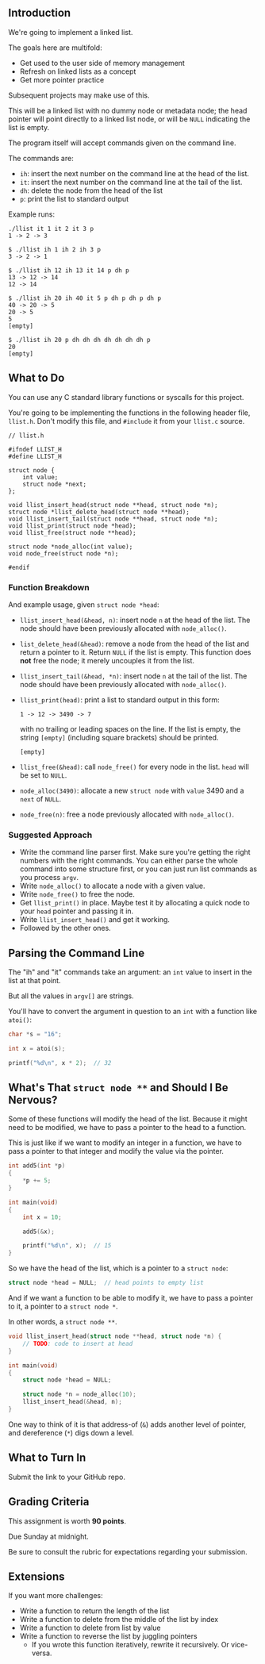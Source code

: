 <!-- Project 5: Linked Lists-->

## Introduction

We're going to implement a linked list.

The goals here are multifold:

* Get used to the user side of memory management
* Refresh on linked lists as a concept
* Get more pointer practice

Subsequent projects may make use of this.

This will be a linked list with no dummy node or metadata node; the head
pointer will point directly to a linked list node, or will be `NULL`
indicating the list is empty.

The program itself will accept commands given on the command line.

The commands are:

* `ih`: insert the next number on the command line at the head of the
  list.
* `it`: insert the next number on the command line at the tail of the
  list.
* `dh`: delete the node from the head of the list
* `p`: print the list to standard output

Example runs:

```
./llist it 1 it 2 it 3 p
1 -> 2 -> 3
```

```
$ ./llist ih 1 ih 2 ih 3 p
3 -> 2 -> 1
```

```
$ ./llist ih 12 ih 13 it 14 p dh p
13 -> 12 -> 14
12 -> 14
```

```
$ ./llist ih 20 ih 40 it 5 p dh p dh p dh p
40 -> 20 -> 5
20 -> 5
5
[empty]
```

```
$ ./llist ih 20 p dh dh dh dh dh dh dh p
20
[empty]
```

## What to Do

You can use any C standard library functions or syscalls for this
project.

You're going to be implementing the functions in the following header
file, `llist.h`. Don't modify this file, and `#include` it from your
`llist.c` source.

```
// llist.h

#ifndef LLIST_H
#define LLIST_H

struct node {
    int value;
    struct node *next;
};

void llist_insert_head(struct node **head, struct node *n);
struct node *llist_delete_head(struct node **head);
void llist_insert_tail(struct node **head, struct node *n);
void llist_print(struct node *head);
void llist_free(struct node **head);

struct node *node_alloc(int value);
void node_free(struct node *n);

#endif
```

### Function Breakdown

And example usage, given `struct node *head`:

* `llist_insert_head(&head, n)`: insert node `n` at the head of the
  list. The node should have been previously allocated with
  `node_alloc()`.

* `list_delete_head(&head)`: remove a node from the head of the list and
  return a pointer to it. Return `NULL` if the list is empty. This
  function does **not** free the node; it merely uncouples it from the
  list.

* `llist_insert_tail(&head, *n)`: insert node `n` at the tail of the
  list. The node should have been previously allocated with
  `node_alloc()`.

* `llist_print(head)`: print a list to standard output in this form:

   ```
   1 -> 12 -> 3490 -> 7
   ```

   with no trailing or leading spaces on the line. If the list is empty,
   the string `[empty]` (including square brackets) should be printed.

   ```
   [empty]
   ```

* `llist_free(&head)`: call `node_free()` for every node in the list.
  `head` will be set to `NULL`.

* `node_alloc(3490)`: allocate a new `struct node` with `value` 3490 and
  a `next` of `NULL`.

* `node_free(n)`: free a node previously allocated with `node_alloc()`.

### Suggested Approach

* Write the command line parser first. Make sure you're getting the
  right numbers with the right commands. You can either parse the whole
  command into some structure first, or you can just run list commands
  as you process `argv`.
* Write `node_alloc()` to allocate a node with a given value.
* Write `node_free()` to free the node.
* Get `llist_print()` in place. Maybe test it by allocating a
  quick node to your `head` pointer and passing it in.
* Write `llist_insert_head()` and get it working.
* Followed by the other ones.

## Parsing the Command Line

The "ih" and "it" commands take an argument: an `int` value to insert in
the list at that point.

But all the values in `argv[]` are strings.

You'll have to convert the argument in question to an `int` with a
function like `atoi()`:

```c
char *s = "16";

int x = atoi(s);

printf("%d\n", x * 2);  // 32
```

## What's That `struct node **` and Should I Be Nervous?

Some of these functions will modify the head of the list. Because it
might need to be modified, we have to pass a pointer to the head to a
function.

This is just like if we want to modify an integer in a function, we have
to pass a pointer to that integer and modify the value via the pointer.

``` c
int add5(int *p)
{
    *p += 5;
}

int main(void)
{
    int x = 10;

    add5(&x);

    printf("%d\n", x);  // 15
}
```

So we have the head of the list, which is a pointer to a `struct node`:

``` c
struct node *head = NULL;  // head points to empty list
```

And if we want a function to be able to modify it, we have to pass a
pointer to it, a pointer to a `struct node *`.

In other words, a `struct node **`.

``` c
void llist_insert_head(struct node **head, struct node *n) {
    // TODO: code to insert at head
}

int main(void)
{
    struct node *head = NULL;

    struct node *n = node_alloc(10);
    llist_insert_head(&head, n);
}
```

One way to think of it is that address-of (`&`) adds another level of
pointer, and dereference (`*`) digs down a level.

## What to Turn In

Submit the link to your GitHub repo.

## Grading Criteria

This assignment is worth **90 points**.

Due Sunday at midnight.

Be sure to consult the rubric for expectations regarding your
submission.

## Extensions

If you want more challenges:

* Write a function to return the length of the list
* Write a function to delete from the middle of the list by index
* Write a function to delete from list by value
* Write a function to reverse the list by juggling pointers
  * If you wrote this function iteratively, rewrite it recursively. Or
    vice-versa.

<!--
Rubric:

llist_insert_head functions on empty list (10)
llist_insert_head functions on non-empty list (5)
llist_delete_head returns NULL on empty list (5)
llist_delete_head functions on non-empty list (10)
llist_insert_tail functions on empty list (10)
llist_insert_tail functions on non-empty list (10)
llist_print prints correctly (10)
node_alloc properly allocates and initializes a node (5)
node_free properly frees the node (5)
command line 'ih' command functions properly (5)
command line 'it' command functions properly (5)
command line 'dh' command functions properly (5)
command line 'p' command functions properly (5)

-->